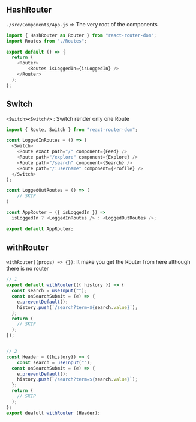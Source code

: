 ## HashRouter

`./src/Components/App.js` => The very root of the components
```js
import { HashRouter as Router } from "react-router-dom";
import Routes from "./Routes";

export default () => {
  return (
    <Router>
        <Routes isLoggedIn={isLoggedIn} />
    </Router>
  );
};

```


## Switch 

`<Switch><Switch/>` : Switch render only one Route

```js
import { Route, Switch } from "react-router-dom";

const LoggedInRoutes = () => (
  <Switch>
    <Route exact path="/" component={Feed} />
    <Route path="/explore" component={Explore} />
    <Route path="/search" component={Search} />
    <Route path="/:username" component={Profile} />
  </Switch>
);

const LoggedOutRoutes = () => (
    // SKIP
)

const AppRouter = ({ isLoggedIn }) =>
  isLoggedIn ? <LoggedInRoutes /> : <LoggedOutRoutes />;

export default AppRouter;
```

## withRouter

`withRouter((props) => {})`: It make you get the Router from here although there is no router

```js
// 1
export default withRouter(({ history }) => {
  const search = useInput("");
  const onSearchSubmit = (e) => {
    e.preventDefault();
    history.push(`/search?term=${search.value}`);
  };
  return (
    // SKIP
  );
});


// 2
const Header = ({history}) => {
    const search = useInput("");
  const onSearchSubmit = (e) => {
    e.preventDefault();
    history.push(`/search?term=${search.value}`);
  };
  return (
    // SKIP
  );
};
export deafult withRouter (Header);
```